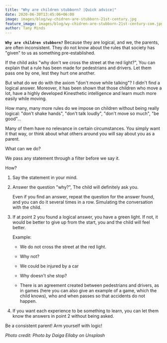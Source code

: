 ```yaml
---
title: "Why are children stubborn? |Quick advice|"
date: 2020-06-30T13:45:06+06:00
image: images/blog/wy-chidren-are-stubborn-21st-century.jpg
feature_image: images/blog/wy-chidren-are-stubborn-21st-century-com.jpg
author: Tany Minds
---
```


**`Why are children stubborn?`** Because they are logical, and we, the parents, are often inconsistent. They do not know about the rules that society has "given" to us as something pre-established.

If the child asks "why don't we cross the street at the red light?", You can explain that a rule has been made for pedestrians and drivers. Let them pass one by one, lest they hurt one another.

But what do we do with the axiom "don't move while talking"? I didn't find a logical answer. Moreover, it has been shown that those children who move a lot, have a highly developed Kinesthetic intelligence and learn much more easily while moving.

How many, many more rules do we impose on children without being really logical: "don't shake hands", "don't talk loudly", "don't move so much", "be good"…

Many of them have no relevance in certain circumstances. You simply want it that way, or think about what others around you will say about you as a parent.

What can we do?

We pass any statement through a filter before we say it.

How?

1. Say the statement in your mind.

2. Answer the question "why?", The child will definitely ask you.

    Even if you find an answer, repeat the question for the answer found, and you can do it several times in a row. Simulating the conversation with the child.

3. If at point 2 you found a logical answer, you have a green light. If not, it would be better to give up from the start, you and the child will feel better.

    Example:

    - We do not cross the street at the red light.

    - Why not?

    - We could be injured by a car

    - Why doesn't she stop?

    - There is an agreement created between pedestrians and drivers, as in games (here you can also give an example of a game, which the child knows), who and when passes so that accidents do not happen.

3. If you want each experience to be something to learn, you can let them know the answers in point 2 without being asked.

Be a consistent parent! Arm yourself with logic! 

_Photo credit: Photo by Daiga Ellaby on Unsplash_